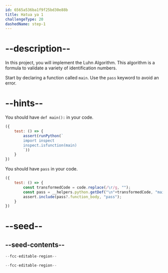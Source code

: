 ```yaml
---
id: 6565a536ba1f9f25bd30e88b
title: Hatua ya 1
challengeType: 20
dashedName: step-1
---
```


# --description--

In this project, you will implement the Luhn Algorithm. This algorithm is a formula to validate a variety of identification numbers.

<!-- TODO: Maybe cover `if __name__ == '__main__'` -->
<!-- Might not make sense, because import is not covered yet -->
<!-- https://docs.python.org/3/reference/import.html?highlight=__name__#import-related-module-attributes -->

Start by declaring a function called `main`. Use the `pass` keyword to avoid an error.

# --hints--

You should have `def main():` in your code.

```js
({
    test: () => {
        assert(runPython(`
        import inspect
        inspect.isfunction(main)
        `))
    }
})
```

You should have `pass` in your code.

```js
({
    test: () => {
        const transformedCode = code.replace(/\r/g, "");
        const pass = __helpers.python.getDef("\n"+transformedCode, "main");
        assert.include(pass?.function_body, "pass");
    }
})
```

# --seed--

## --seed-contents--

```python
--fcc-editable-region--

--fcc-editable-region--
```
